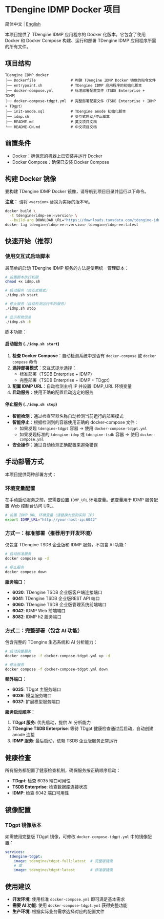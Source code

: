 # TDengine IDMP Docker 项目

简体中文 | [English](README.md)

本项目提供了 TDengine IDMP 应用程序的 Docker 化版本。它包含了使用 Docker 和 Docker Compose 构建、运行和部署 TDengine IDMP 应用程序所需的所有文件。

## 项目结构

```
TDengine IDMP docker
│── Dockerfile                # 构建 TDengine IDMP Docker 镜像的指令文件
│── entrypoint.sh             # TDengine IDMP 应用程序的初始化脚本
│── docker-compose.yml        # 标准部署配置文件（TSDB Enterprise + IDMP）
│── docker-compose-tdgpt.yml  # 完整部署配置文件（TSDB Enterprise + IDMP + TDgpt）
│── init-anode.sql            # TDengine anode 初始化脚本
│── idmp.sh                   # 交互式启动/停止脚本
│── README.md                 # 英文项目文档
└── README-CN.md              # 中文项目文档
```

## 前置条件

- Docker：确保您的机器上已安装并运行 Docker
- Docker Compose：确保已安装 Docker Compose

## 构建 Docker 镜像

要构建 TDengine IDMP Docker 镜像，请导航到项目目录并运行以下命令。

**注意：** 请将 `<version>` 替换为实际的版本号。

```bash
docker build \
  -t tdengine/idmp-ee:<version> \
  --build-arg DOWNLOAD_URL="https://downloads.taosdata.com/tdengine-idmp-enterprise/<version>/tdengine-idmp-enterprise-<version>-linux-generic.tar.gz" .
docker tag tdengine/idmp-ee:<version> tdengine/idmp-ee:latest
```

## 快速开始（推荐）

### 使用交互式启动脚本

最简单的启动 TDengine IDMP 服务的方法是使用统一管理脚本：

```bash
# 设置脚本执行权限
chmod +x idmp.sh

# 启动服务（交互式模式）
./idmp.sh start

# 停止服务（自动检测运行中的服务）
./idmp.sh stop

# 显示帮助信息
./idmp.sh -h
```

脚本功能：

#### 启动服务 (`./idmp.sh start`)
1. **检查 Docker Compose**：自动检测系统中是否有 `docker-compose` 或 `docker compose` 命令
2. **选择部署模式**：交互式提示选择：
   - 标准部署（TSDB Enterprise + IDMP）
   - 完整部署（TSDB Enterprise + IDMP + TDgpt）
3. **配置 IDMP URL**：自动检测主机 IP 并设置 IDMP_URL 环境变量
4. **启动服务**：使用正确的配置启动选定的服务

#### 停止服务 (`./idmp.sh stop`)
- **智能检测**：通过检查容器名称自动检测当前运行的部署模式
- **智能停止**：根据检测到的容器使用正确的 docker-compose 文件：
  - 如果发现 `tdengine-tdgpt` 容器 → 使用 `docker-compose-tdgpt.yml`
  - 如果发现标准的 `tdengine-idmp` 或 `tdengine-tsdb` 容器 → 使用 `docker-compose.yml`
- **安全操作**：通过自动检测正确配置来避免错误


## 手动部署方式

本项目提供两种部署方式：

### 环境变量配置

在手动启动服务之前，您需要设置 `IDMP_URL` 环境变量。该变量用于 IDMP 服务配置 Web 控制台访问 URL。

```bash
# 设置 IDMP_URL 环境变量（请替换为您的实际 IP）
export IDMP_URL="http://your-host-ip:6042"
```

### 方式一：标准部署（推荐用于开发环境）

仅包含 TDengine TSDB 企业版和 IDMP 服务，不包含 AI 功能：

```bash
# 启动标准服务
docker compose up -d

# 停止服务
docker compose down
```

**服务端口：**
- **6030**: TDengine TSDB 企业版客户端连接端口
- **6041**: TDengine TSDB 企业版REST API 端口
- **6060**: TDengine TSDB 企业版管理系统前端端口
- **6042**: IDMP Web 前端端口
- **8082**: IDMP h2  服务端口

### 方式二：完整部署（包含 AI 功能）

包含完整的 TDengine 生态系统和 AI 分析能力：

```bash
# 启动完整服务
docker compose -f docker-compose-tdgpt.yml up -d

# 停止服务
docker compose -f docker-compose-tdgpt.yml down
```

**额外端口：**
- **6035**: TDgpt 主服务端口
- **6036**: 模型服务端口
- **6037**: 扩展模型服务端口

**服务启动顺序：**
1. **TDgpt 服务**: 优先启动，提供 AI 分析能力
2. **TDengine TSDB Enterprise**: 等待 TDgpt 健康检查通过后启动，自动创建 anode 连接
3. **IDMP 服务**: 最后启动，依赖 TSDB 企业版服务正常运行

## 健康检查

所有服务都配置了健康检查机制，确保服务按正确顺序启动：
- **TDgpt**: 检查 6035 端口可用性
- **TSDB Enterprise**: 检查数据库连接状态
- **IDMP**: 检查 6042 端口可用性

## 镜像配置

### TDgpt 镜像版本

如需使用完整版 TDgpt 镜像，可修改 `docker-compose-tdgpt.yml` 中的镜像配置：

```yaml
services:
  tdengine-tdgpt:
    image: tdengine/tdgpt-full:latest  # 完整版镜像
    # 或
    image: tdengine/tdgpt:latest       # 标准版镜像
```

## 使用建议

- **开发环境**: 使用标准 `docker-compose.yml` 即可满足基本需求
- **需要 AI 功能**: 使用 `docker-compose-tdgpt.yml` 获得完整功能
- **生产环境**: 根据实际业务需求选择对应的配置文件

